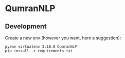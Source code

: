 # QumranNLP
## Development
Create a new env (however you want, here a suggestion):
```shell
pyenv virtualenv 3.10.0 QumranNLP
pip install -r requirements.txt
```

